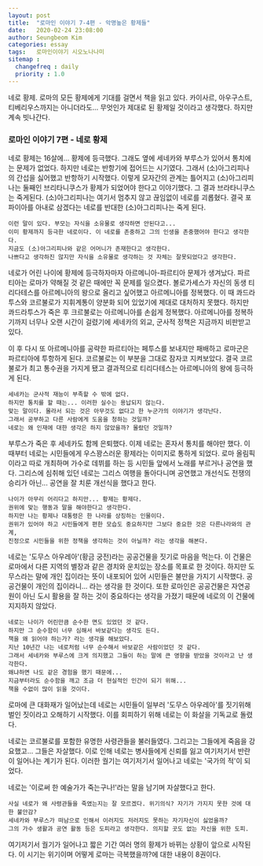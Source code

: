 ```yaml
---
layout: post
title:  "로마인 이야기 7-4편 - 악명높은 황제들"
date:   2020-02-24 23:08:00
author: Seungbeom Kim
categories: essay
tags:	로마인이야기 시오노나나미
sitemap :
  changefreq : daily
  priority : 1.0
---
```


네로 황제. 로마의 모든 황제에게 기대를 걸면서 책을 읽고 있다. 카이사르, 아우구스트, 티베리우스까지는 아니더라도... 무엇인가 제대로 된 황제일 것이라고 생각했다. 하지만 계속 빗나간다.

### 로마인 이야기 7편 - 네로 황제

네로 황제는 16살에... 황제에 등극했다. 그래도 옆에 세네카와 부루스가 있어서 통치에는 문제가 없었다. 하지만 네로는 반항기에 접어드는 시기였다. 그래서 (소)아그리피나의 간섭을 싫어했고 반항하기 시작했다. 이렇게 모자간의 관계는 틀어지고 (소)아그리피나는 둘째인 브리타니쿠스가 황제가 되었어야 한다고 이야기했다. 그 결과 브라타니쿠스는 죽게된다. (소)아그리피나는 여기서 멈추지 않고 끊임없이 네로를 괴롭혔다. 결국 포파이아를 아내로 삼겠다는 네로를 반대한 (소)아그리피나는 죽게 된다.

```
이런 말이 있다. 부모는 자식을 소유물로 생각하면 안된다고...
이미 황제까지 등극한 네로이다. 이 네로를 존중하고 그의 인생을 존중했어야 한다고 생각한다.
지금도 (소)아그리피나와 같은 어머니가 존재한다고 생각한다.
나쁘다고 생각하진 않지만 자식을 소유물로 생각하는 것 자체는 잘못되었다고 생각한다.
```

네로가 어린 나이에 황제에 등극하자마자 아르메니아-파르티아 문제가 생겨났다. 파르티아는 로마가 약해질 것 같은 때에만 꼭 문제를 일으켰다. 볼로가세스가 자신의 동생 티리다테스를 아르메니아의 왕으로 올리고 싶어했고 아르메니아를 정복했다. 이 때 콰드라투스와 코르불로가 지휘계통이 양분화 되어 있었기에 제대로 대처하지 못했다. 하지만 콰드라투스가 죽은 후 크르불로는 아르메니아를 손쉽게 정복했다. 아르메니아를 정복하기까지 너무나 오랜 시간이 걸렸기에 세네카의 외교, 군사적 정책은 지금까지 비판받고 있다.

이 후 다시 또 아르메니아를 공략한 파르티아는 페투스를 보내지만 패배하고 로마군은 파르티아에 투항하게 된다. 코르불로는 이 부분을 그대로 잠자코 지켜보았다. 결국 코르불로가 최고 통수권을 가지게 됐고 결과적으로 티리다테스는 아르메니아의 왕에 등극하게 된다.

```
세네카는 군사적 재능이 부족할 수 밖에 없다.
하지만 통치를 할 때는... 이러한 실수는 용납되지 않는다.
맞는 말이다. 몰라서 되는 것은 아무것도 없다고 한 누군가의 이야기가 생각난다.
그래서 공부하고 다른 사람에게 도움을 청하는 것일까?
네로는 왜 인재에 대한 생각은 하지 않았을까? 몰랐던 것일까?
```
부루스가 죽은 후 세네카도 함께 은퇴했다. 이제 네로는 혼자서 통치를 해야만 했다. 이 때부터 네로는 시민들에게 우스꽝스러운 황제라는 이미지로 통하게 되었다. 로마 올림픽이라고 따로 개최하며 가수로 데뷔를 하는 등 시민들 앞에서 노래를 부르거나 공연을 했다. 그리스에 심취해 있던 네로는 그리스 여행을 돌아다니며 공연했고 개선식도 전쟁의 승리가 아닌... 공연을 잘 치룬 개선식을 했다고 한다.

```
나이가 아무리 어리다고 하지만... 황제는 황제다.
권위에 맞는 행동과 말을 해야한다고 생각한다.
하지만 나는 황제나 대통령은 한 나라를 상징하는 인물이다.
권위가 있어야 하고 시민들에게 편한 모습도 중요하지만 그보다 중요한 것은 다른나라와의 관계,
진정으로 시민들을 위한 정책을 생각하는 것이 아닐까? 라는 생각을 해본다.
```

네로는 '도무스 아우레아'(황금 궁전)라는 공공건물을 짓기로 마음을 먹는다. 이 건물은 로마에서 다른 지역의 별장과 같은 경치와 운치있는 장소를 목표로 한 것이다. 하지만 도무스라는 말에 개인 집이라는 뜻이 내포되어 있어 시민들은 불만을 가지기 시작했다. 공공건물이 개인의 집이라니... 라는 생각을 한 것이다. 또한 로마인은 공공건물은 자연공원이 아닌 도시 활용을 잘 하는 것이 중요하다는 생각을 가졌기 때문에 네로의 이 건물에 지지하지 않았다.

```
네로는 나이가 어린만큼 순수한 면도 있었던 것 같다.
하지만 그 순수함이 너무 심해서 바보같다는 생각도 든다.
책을 왜 읽어야 하는가? 라는 생각을 해보았다.
지난 10년간 나는 네로처럼 너무 순수해서 바보같은 사람이었던 것 같다.
그래서 세네카와 부루스에 크게 의지했고 그들이 하는 말에 큰 영향을 받았을 것이라고 난 생각한다.
왜냐하면 나도 같은 경험을 했기 때문에...
지금부터라도 순수함을 깨고 조금 더 현실적인 인간이 되기 위해...
책을 수없이 많이 읽을 것이다.
```

로마에 큰 대화재가 일어났는데 네로는 시민들이 일부러 '도무스 아우레아'를 짓기위해 벌인 짓이라고 오해하기 시작했다. 이를 회피하기 위해 네로는 이 화살을 기독교로 돌렸다.

네로는 코르불로를 포함한 유명한 사령관들을 불러들였다. 그리고는 그들에게 죽음을 강요했고... 그들은 자살했다. 이로 인해 네로는 병사들에게 신뢰를 잃고 여기저기서 반란이 일어나는 계기가 된다. 이러한 궐기는 여기저기서 일어나고 네로는 '국가의 적'이 되었다.

네로는 '이로써 한 예술가가 죽는구나!'라는 말을 남기며 자살했다고 한다.

```
사실 네로가 왜 사령관들을 죽였는지는 잘 모르겠다. 위기의식? 자기가 가지지 못한 것에 대한 불안감?
세네카와 부루스가 떠남으로 인해서 이러지도 저러지도 못하는 자기자신이 싫었을까?
그의 가수 생활과 공연 활동 등은 도피라고 생각한다. 의지할 곳도 없는 자신을 위한 도피.
```

여기저기서 궐기가 일어나고 짧은 기간 여러 명의 황제가 바뀌는 상황이 앞으로 시작된다. 이 시기는 위기이며 어떻게 로마는 극복했을까?에 대한 내용이 8권이다.
